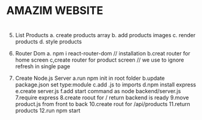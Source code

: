 # AMAZIM WEBSITE

#

5. List Products
   a. create products array
   b. add products images
   c. render products
   d. style products

6. Router Dom
   a. npm i react-router-dom // installation
   b.creat router for home screen
   c,create router for product screen
   // we use <LINK> to ignore refresh in single page

7. Create Node.js Server
   a.run npm init in root folder
   b.update package.json set type:module
   c.add .js to imports
   d.npm install express
   e.create server.js
   f.add start command as node backend/server.js
   7.require express
   8.create roout for / return backend is ready
   9.move product.js from front to back
   10.create rout for /api/products
   11.return products
   12.run npm start
  